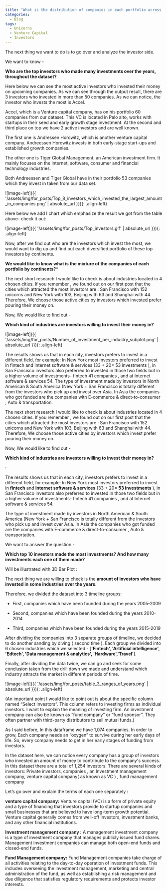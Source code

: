 ```yaml
---
title: "What is the distribution of companies in each portfolio across continents?"
categories:
  - Blog
tags:
  - Unicorns
  - Venture Capital
  - Investors
---
```


The next thing we want to do is to go over and analyze the investor side. 

We want to know - 

**Who are the top investors who made many investments over the years, throughout the dataset?**

Here below we can see the most active investors who invested their money on upcoming companies.
As we can see through the output result, there are 3 investors who invested in more than 50 companies. 
As we can notice, the investor who invests the most is Accel. 

Accel, which  is a Venture capital company, has on his portfolio 60 companies from our dataset. This VC is  located in Palo alto, works with startups in their seed and early growth stage investment. 
At the second and third place on top we have 2  active investors and are well known.

The first one is Andressen Horowitz, which is another venture capital company. Andreessen Horowitz invests in both early-stage start-ups and established growth companies.

The other one is Tiger Global Management, an American investment firm. It  mainly focuses on the internet, software, consumer and financial technology industries. 

Both Andreessen and Tiger Global  have in their portfolio 53 companies which they invest in taken from our data set.


![image-left]({{ '/assets/img/for_posts/Top_8_investors_which_invested_the_largest_amount_in_companies.png' | absolute_url }}){: .align-left}


Here below we add I chart which emphasize the result we got from the table above- check it out:


![image-left]({{ '/assets/img/for_posts/Top_investors.gif' | absolute_url }}){: .align-left} 

Now, after we find out who are the investors which invest the most, we would want to dig up and find out each diversified portfolio of these top investors by continents.

**We would like to know what is the mixture of the companies of each portfolio by continents?***


The next short research I would like to check is about industries located in 4 chosen cities. If you remember , we found out on our first post that the cities which attracted the most investors are : San Francisco with 152 unicorns and New York with 103, Beijing with 63 and Shanghai with  44. 
Therefore,  We choose those active cities by investors which invested  prefer pouring their money on. 


Now, We would like to find out - 

**Which kind of industries are investors willing to invest their money in?**

<script src="https://gist.github.com/AnalyticsForPleasure/0330134193fcc0871595dc6ef4e7e52c.js"></script>


![image-left]({{ '/assets/img/for_posts/Number_of_investment_per_industry_subplot.png' | absolute_url }}){: .align-left} 

The results shows us that in each city, investors prefers to invest in a different field, for example: In New York most investors preferred to invest in fintech and Internet software & services (33 + 20= 53 investments ), in San Francisco investors also preferred to invested in those two fields but in a higher volume of investments-  fintech 41 companies , and at Internet software & services 54. 
The type of investment made by investors in  North American & South America (New York + San Francisco  is totally different from the investors who pick up and invest over Asia. In Asia the companies who got funded are the companies with E-commerce & direct-to-consumer , Auto & transportation.



The next short research I would like to check is about industries located in 4 chosen cities. If you remember , we found out on our first post that the cities which attracted the most investors are : San Francisco with 152 unicorns and New York with 103, Beijing with 63 and Shanghai with  44. 
Therefore,  We choose those active cities by investors which invest  prefer pouring their money on. 


Now, We would like to find out - 


**Which kind of industries are investors willing to invest their money in?**

<script src="https://gist.github.com/AnalyticsForPleasure/974edec2219f75e931259a6b3007f287.js"></script>
:




The results shows us that in each city, investors prefers to invest in a different field, for example: In New York most investors preferred to invest in **fintech** and **Internet software & services** (33 + 20= **53 investments** ), in San Francisco investors also preferred to invested in those two fields but in a higher volume of investments-  fintech 41 companies , and at Internet software & services 54. 

The type of investment made by investors in  North American & South America (New York + San Francisco  is totally different from the investors who pick up and invest over Asia. In Asia the companies who got funded are the companies with E-commerce & direct-to-consumer , Auto & transportation.



<script src="https://gist.github.com/AnalyticsForPleasure/1cfa8526c2414e4886987db6da6d17a5.js"></script>


We want to answer the question -  

**Which top 10 investors made the most investments? And how many investments each one of them made?**

Will be illustrated with 3D Bar Plot : 

The next thing we are willing to check is the **amount of investors who have invested in some industries over the years**. 

Therefore, we divided the dataset into 3 timeline groups:

* First, companies which have been founded during the years 2005-2009
  
* Second, companies which have been  founded during the years 2010-2014
 
* Third, companies which have been  founded during the years 2015-2019

After dividing the companies into 3 separate groups of timeline, we decided to do another sanding by diving ( second time ). Each group we divided into 6 chosen industries which we selected - [**'Fintech', 'Artificial intelligence', 'Edtech', 'Data management & analytics', 'Hardware','Travel'**].







Finally, after dividing the data twice, we can go and seek for some conclusion taken from the drill down we made and understand which industry attracts the market in different periods of time.






![image-left]({{ '/assets/img/for_posts/table_3_ranges_of_years.png' | absolute_url }}){: .align-left} 


(An important point I would like to point out is about the specific column named “Select Investors”. This column refers to investing firms as individual investors.  I want to explain the meaning of investing firm. An investment company can also be known as “fund company” or “fund sponsor”. They often partner with third-party distributors to sell mutual funds.)


As I said before, In this dataframe we have 1,074 companies. In order to grow,  Each company needs an  “oxygen” to survive during her early days of life. So, every  company needs to get in her early stages of funding from investors.

In the dataset here, we can notice every company has a group of investors who invested an amount of money to contribute to the company's success. In this dataset there are a total of 1,254 investors. 
There are several kinds of investors:  Private investors, companies  , an Investment management company, venture capital company( as known as VC ) , fund management company 


Let’s go over and explain the terms of each one separately :


**venture capital company:**
Venture capital (VC) is a form of private equity and a type of financing that investors provide to startup companies and small businesses that are believed to have long-term growth potential. Venture capital generally comes from well-off investors, investment banks, and any other financial institutions.



**Investment management company :**
A management investment company is a type of investment company that manages publicly issued fund shares. Management investment companies can manage both open-end funds and closed-end funds.



**Fund Management company:**
Fund Management companies take charge of all activities relating to the day-to-day operation of investment funds. This includes overseeing the investment management, marketing and central administration of the fund, as well as establishing a risk management and due diligence that satisfies regulatory requirements and protects investor interests.


